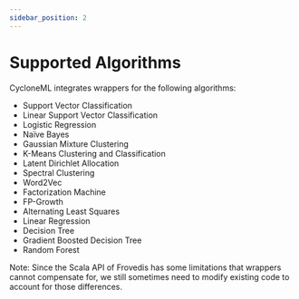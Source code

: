 ```yaml
---
sidebar_position: 2
---
```


# Supported Algorithms

CycloneML integrates wrappers for the following algorithms:

- Support Vector Classification
- Linear Support Vector Classification
- Logistic Regression
- Naïve Bayes
- Gaussian Mixture Clustering
- K-Means Clustering and Classification
- Latent Dirichlet Allocation
- Spectral Clustering
- Word2Vec
- Factorization Machine
- FP-Growth
- Alternating Least Squares
- Linear Regression
- Decision Tree
- Gradient Boosted Decision Tree
- Random Forest

Note: Since the Scala API of Frovedis has some limitations that wrappers cannot compensate for, we still sometimes
need to modify existing code to account for those differences. 
